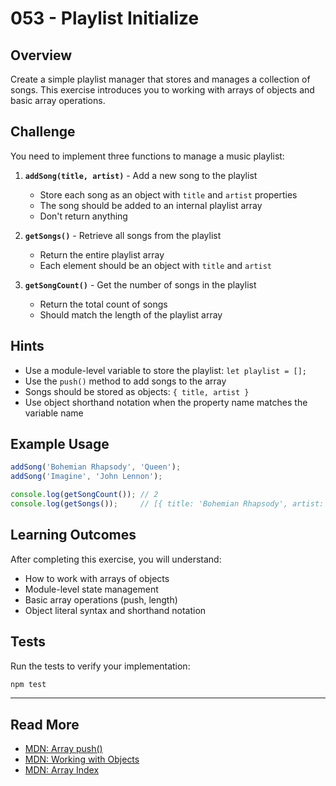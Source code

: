 # 053 - Playlist Initialize

## Overview

Create a simple playlist manager that stores and manages a collection of songs. This exercise introduces you to working with arrays of objects and basic array operations.

## Challenge

You need to implement three functions to manage a music playlist:

1. **`addSong(title, artist)`** - Add a new song to the playlist
   - Store each song as an object with `title` and `artist` properties
   - The song should be added to an internal playlist array
   - Don't return anything

2. **`getSongs()`** - Retrieve all songs from the playlist
   - Return the entire playlist array
   - Each element should be an object with `title` and `artist`

3. **`getSongCount()`** - Get the number of songs in the playlist
   - Return the total count of songs
   - Should match the length of the playlist array

## Hints

- Use a module-level variable to store the playlist: `let playlist = [];`
- Use the `push()` method to add songs to the array
- Songs should be stored as objects: `{ title, artist }`
- Use object shorthand notation when the property name matches the variable name

## Example Usage

```javascript
addSong('Bohemian Rhapsody', 'Queen');
addSong('Imagine', 'John Lennon');

console.log(getSongCount()); // 2
console.log(getSongs());     // [{ title: 'Bohemian Rhapsody', artist: 'Queen' }, ...]
```

## Learning Outcomes

After completing this exercise, you will understand:
- How to work with arrays of objects
- Module-level state management
- Basic array operations (push, length)
- Object literal syntax and shorthand notation

## Tests

Run the tests to verify your implementation:

```bash
npm test
```

---

## Read More

- [MDN: Array push()](https://developer.mozilla.org/en-US/docs/Web/JavaScript/Reference/Global_Objects/Array/push)
- [MDN: Working with Objects](https://developer.mozilla.org/en-US/docs/Web/JavaScript/Guide/Working_with_Objects)
- [MDN: Array Index](https://developer.mozilla.org/en-US/docs/Web/JavaScript/Reference/Global_Objects/Array#array_indices)
